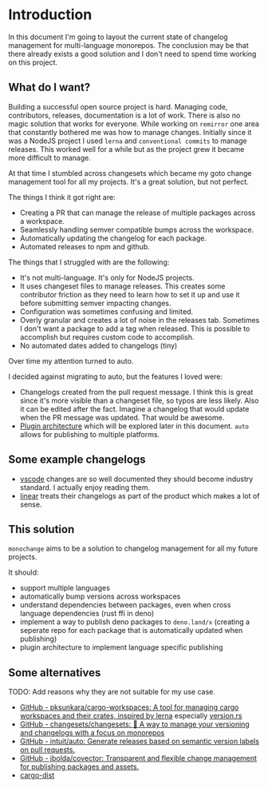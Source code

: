 # Introduction

In this document I'm going to layout the current state of changelog management for multi-language
monorepos. The conclusion may be that there already exists a good solution and I don't need to spend
time working on this project.

## What do I want?

Building a successful open source project is hard. Managing code, contributors, releases,
documentation is a lot of work. There is also no magic solution that works for everyone. While
working on `remirror` one area that constantly bothered me was how to manage changes. Initially
since it was a NodeJS project I used `lerna` and `conventional commits` to manage releases. This
worked well for a while but as the project grew it became more difficult to manage.

At that time I stumbled across changesets which became my goto change management tool for all my
projects. It's a great solution, but not perfect.

The things I think it got right are:

- Creating a PR that can manage the release of multiple packages across a workspace.
- Seamlessly handling semver compatible bumps across the workspace.
- Automatically updating the changelog for each package.
- Automated releases to npm and github.

The things that I struggled with are the following:

- It's not multi-language. It's only for NodeJS projects.
- It uses changeset files to manage releases. This creates some contributor friction as they need to
  learn how to set it up and use it before submitting semver impacting changes.
- Configuration was sometimes confusing and limited.
- Overly granular and creates a lot of noise in the releases tab. Sometimes I don't want a package
  to add a tag when released. This is possible to accomplish but requires custom code to accomplish.
- No automated dates added to changelogs (tiny)

Over time my attention turned to auto.

I decided against migrating to auto, but the features I loved were:

- Changelogs created from the pull request message. I think this is great since it's more visible
  than a changeset file, so typos are less likely. Also it can be edited after the fact. Imagine a
  changelog that would update when the PR message was updated. That would be awesome.
- [Plugin architecture](https://intuit.github.io/auto/docs/plugins/writing-plugins) which will be
  explored later in this document. `auto` allows for publishing to multiple platforms.

## Some example changelogs

- [vscode](https://code.visualstudio.com/updates/v1_75) changes are so well documented they should
  become industry standard. I actually enjoy reading them.
- [linear](https://linear.app/changelog) treats their changelogs as part of the product which makes
  a lot of sense.

## This solution

`monochange` aims to be a solution to changelog management for all my future projects.

It should:

- support multiple languages
- automatically bump versions across workspaces
- understand dependencies between packages, even when cross language dependencies (rust ffi in deno)
- implement a way to publish deno packages to `deno.land/x` (creating a seperate repo for each
  package that is automatically updated when publishing)
- plugin architecture to implement language specific publishing

## Some alternatives

TODO: Add reasons why they are not suitable for my use case.

- [GitHub - pksunkara/cargo-workspaces: A tool for managing cargo workspaces and their crates, inspired by lerna](https://github.com/pksunkara/cargo-workspaces)
  especially
  [version.rs](https://github.com/pksunkara/cargo-workspaces/blob/master/cargo-workspaces/src/utils/version.rs)
- [GitHub - changesets/changesets: 🦋 A way to manage your versioning and changelogs with a focus on monorepos](https://github.com/changesets/changesets)
- [GitHub - intuit/auto: Generate releases based on semantic version labels on pull requests.](https://github.com/intuit/auto/)
- [GitHub - jbolda/covector: Transparent and flexible change management for publishing packages and assets.](https://github.com/jbolda/covector)
- [cargo-dist](https://github.com/axodotdev/cargo-dist)
